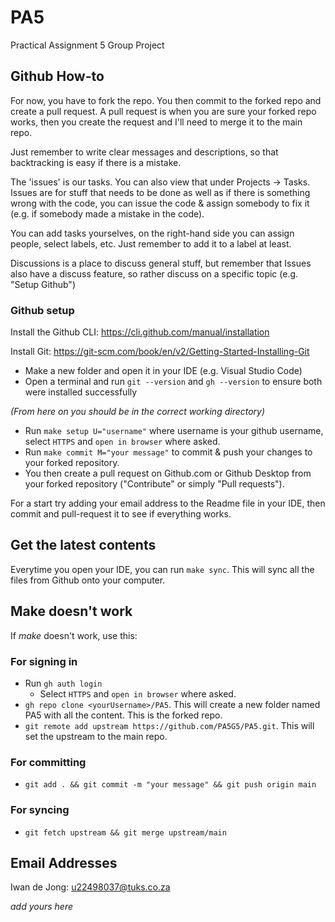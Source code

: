 # PA5
Practical Assignment 5 Group Project

## Github How-to
For now, you have to fork the repo. You then commit to the forked repo and create a pull request. 
A pull request is when you are sure your forked repo works, then you create the request and I'll need to merge it to the main repo. 

Just remember to write clear messages and descriptions, so that backtracking is easy if there is a mistake. 

The 'issues' is our tasks. You can also view that under Projects -> Tasks. 
Issues are for stuff that needs to be done as well as if there is something wrong with the code, you can issue the code & assign somebody to fix it (e.g. if somebody made a mistake in the code). 

You can add tasks yourselves, on the right-hand side you can assign people, select labels, etc. Just remember to add it to a label at least.

Discussions is a place to discuss general stuff, but remember that Issues also have a discuss feature, so rather discuss on a specific topic (e.g. "Setup Github")

### Github setup
Install the Github CLI: https://cli.github.com/manual/installation

Install Git: https://git-scm.com/book/en/v2/Getting-Started-Installing-Git

- Make a new folder and open it in your IDE (e.g. Visual Studio Code)
- Open a terminal and run `git --version` and `gh --version` to ensure both were installed successfully

_(From here on you should be in the correct working directory)_
- Run `make setup U="username"` where username is your github username, select `HTTPS` and `open in browser` where asked.
- Run `make commit M="your message"` to commit & push your changes to your forked repository. 
- You then create a pull request on Github.com or Github Desktop from your forked repository ("Contribute" or simply "Pull requests").

For a start try adding your email address to the Readme file in your IDE, then commit and pull-request it to see if everything works.

## Get the latest contents
Everytime you open your IDE, you can run `make sync`. This will sync all the files from Github onto your computer.

## Make doesn't work
If *make* doesn't work, use this:
### For signing in
- Run `gh auth login`
    - Select `HTTPS` and `open in browser` where asked.
- `gh repo clone <yourUsername>/PA5`. This will create a new folder named PA5 with all the content. This is the forked repo.
- `git remote add upstream https://github.com/PA5G5/PA5.git`. This will set the upstream to the main repo.

### For committing
- `git add . && git commit -m "your message" && git push origin main`

### For syncing
- `git fetch upstream && git merge upstream/main`

## Email Addresses
Iwan de Jong: u22498037@tuks.co.za

_add yours here_
